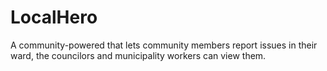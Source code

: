 # LocalHero
A community-powered that lets community members report issues in their ward, the councilors and municipality workers can view them.
